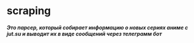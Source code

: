 # scraping


##### Это парсер, который собирает информацию о новых сериях аниме с jut.su и выводит их в виде сообщений через телеграмм бот
